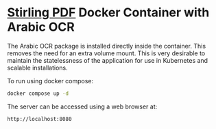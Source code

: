 # [Stirling PDF](https://stirlingtools.com/) Docker Container with Arabic OCR

The Arabic OCR package is installed directly inside the container. This removes the need for an extra volume mount. This is very desirable to maintain the statelessness of the application for use in Kubernetes and scalable installations.

To run using docker compose:

```sh
docker compose up -d
```

The server can be accessed using a web browser at:

```sh
http://localhost:8080
```
